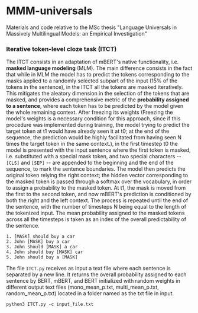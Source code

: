 # MMM-universals
Materials and code relative to the MSc thesis "Language Universals in Massively Multilingual Models: an Empirical Investigation"

### Iterative token-level cloze task (ITCT)
The ITCT consists in an adaptation of mBERT's native functionality, i.e. **masked language modeling** (MLM). The main difference consists in the fact that while in MLM the model has to predict the tokens corresponding to the masks applied to a randomly selected subpart of the input (15% of the tokens in the sentence), in the ITCT all the tokens are masked iteratively. This mitigates the aleatory dimension in the selection of the tokens that are masked, and provides a comprehensive metric of the **probability assigned to a sentence**, where each token has to be predicted by the model given the whole remaining context.  After freezing its weights (Freezing the model's weights is a necessary condition for this approach, since if this procedure was implemented during training, the model trying to predict the target token at t1 would have already seen it at t0; at the end of the sequence, the prediction would be highly facilitated from having seen N times the target token in the same context.), in the first timestep t0 the model is presented with the input sentence where the first token is masked, i.e. substituted with a special mask token, and two special characters -- `[CLS]` and `[SEP]` -- are appended to the beginning and the end of the sequence, to mark the sentence boundaries. The model then predicts the original token relying the right context; the hidden vector corresponding to the masked token is passed through a softmax over the vocabulary, in order to assign a probability to the masked token. At t1, the mask is moved from the first to the second token, and now mBERT's prediction is conditioned by both the right and the left context. The process is repeated until the end of the sentence, with the number of timesteps N being equal to the length of the tokenized input. The mean probability assigned to the masked tokens across all the timesteps is taken as an index of the overall predictability of the sentence. 

    1. [MASK] should buy a car
    2. John [MASK] buy a car
    3. John should [MASK] a car
    4. John should buy [MASK] car
    5. John should buy a [MASK]

The file `ITCT.py` receives as input a text file where each sentence is separated by a new line. It returns the overall probability assigned to each sentence by BERT, mBERT, and BERT initialized with random weights in different output text files (mono_mean_p.txt, multi_mean_p.txt, random_mean_p.txt) located in a folder named as the txt file in input. 

`python3 ITCT.py -c input_file.txt`
